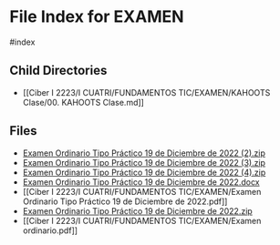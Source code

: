 # File Index for EXAMEN
#index

## Child Directories

- [[Ciber I 2223/I CUATRI/FUNDAMENTOS TIC/EXAMEN/KAHOOTS Clase/00. KAHOOTS Clase.md]]

## Files

- [Examen Ordinario Tipo Práctico 19 de Diciembre de 2022 (2).zip](https://github.com/Grado-en-Gestion-de-la-Ciberseguridad/1-Ciberseguridad-web/tree/v4/content/Ciber%20I%202223/I%20CUATRI/FUNDAMENTOS%20TIC/EXAMEN/Examen%20Ordinario%20Tipo%20Pr%C3%A1ctico%2019%20de%20Diciembre%20de%202022%20%282%29.zip)
- [Examen Ordinario Tipo Práctico 19 de Diciembre de 2022 (3).zip](https://github.com/Grado-en-Gestion-de-la-Ciberseguridad/1-Ciberseguridad-web/tree/v4/content/Ciber%20I%202223/I%20CUATRI/FUNDAMENTOS%20TIC/EXAMEN/Examen%20Ordinario%20Tipo%20Pr%C3%A1ctico%2019%20de%20Diciembre%20de%202022%20%283%29.zip)
- [Examen Ordinario Tipo Práctico 19 de Diciembre de 2022 (4).zip](https://github.com/Grado-en-Gestion-de-la-Ciberseguridad/1-Ciberseguridad-web/tree/v4/content/Ciber%20I%202223/I%20CUATRI/FUNDAMENTOS%20TIC/EXAMEN/Examen%20Ordinario%20Tipo%20Pr%C3%A1ctico%2019%20de%20Diciembre%20de%202022%20%284%29.zip)
- [Examen Ordinario Tipo Práctico 19 de Diciembre de 2022.docx](https://github.com/Grado-en-Gestion-de-la-Ciberseguridad/1-Ciberseguridad-web/tree/v4/content/Ciber%20I%202223/I%20CUATRI/FUNDAMENTOS%20TIC/EXAMEN/Examen%20Ordinario%20Tipo%20Pr%C3%A1ctico%2019%20de%20Diciembre%20de%202022.docx)
- [[Ciber I 2223/I CUATRI/FUNDAMENTOS TIC/EXAMEN/Examen Ordinario Tipo Práctico 19 de Diciembre de 2022.pdf]]
- [Examen Ordinario Tipo Práctico 19 de Diciembre de 2022.zip](https://github.com/Grado-en-Gestion-de-la-Ciberseguridad/1-Ciberseguridad-web/tree/v4/content/Ciber%20I%202223/I%20CUATRI/FUNDAMENTOS%20TIC/EXAMEN/Examen%20Ordinario%20Tipo%20Pr%C3%A1ctico%2019%20de%20Diciembre%20de%202022.zip)
- [[Ciber I 2223/I CUATRI/FUNDAMENTOS TIC/EXAMEN/Examen ordinario.pdf]]
